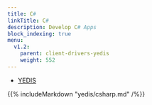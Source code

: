 ```yaml
---
title: C#
linkTitle: C#
description: Develop C# Apps
block_indexing: true
menu:
  v1.2:
    parent: client-drivers-yedis
    weight: 552
---
```


<ul class="nav nav-tabs nav-tabs-yb">
  <li>
    <a href="#yedis" class="nav-link active" id="yedis-tab" data-toggle="tab" role="tab" aria-controls="yedis" aria-selected="false">
      <i class="icon-redis" aria-hidden="true"></i>
      YEDIS
    </a>
  </li>
</ul>

<div class="tab-content">
  <div id="yedis" class="tab-pane fade show active" role="tabpanel" aria-labelledby="yedis-tab">
    {{% includeMarkdown "yedis/csharp.md" /%}}
  </div>
</div>
